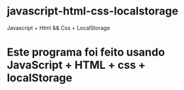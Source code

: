 # javascript-html-css-localstorage
Javascript + Html &amp;&amp; Css + LocalStorage
# Este programa foi feito usando JavaScript + HTML + css + localStorage

